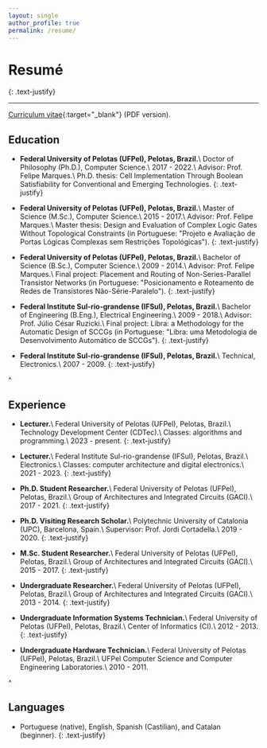 ```yaml
---
layout: single
author_profile: true
permalink: /resume/
---
```


# Resumé
{: .text-justify}

<hr>

[Curriculum vitae](https://maiconsc.github.io/cv_maicon.pdf){:target="\_blank"} (PDF version). 

## Education
* **Federal University of Pelotas (UFPel), Pelotas, Brazil.**\\
Doctor of Philosophy (Ph.D.), Computer Science.\\
2017 - 2022.\\
Advisor: Prof. Felipe Marques.\\
Ph.D. thesis: Cell Implementation Through Boolean Satisfiability for Conventional and Emerging Technologies.
{: .text-justify} 

* **Federal University of Pelotas (UFPel), Pelotas, Brazil.**\\
Master of Science (M.Sc.), Computer Science.\\
2015 - 2017.\\
Advisor: Prof. Felipe Marques.\\
Master thesis: Design and Evaluation of Complex Logic Gates Without Topological Constraints (in Portuguese: "Projeto e Avaliação de Portas Lógicas Complexas sem Restrições Topológicas").
{: .text-justify} 

* **Federal University of Pelotas (UFPel), Pelotas, Brazil.**\\
Bachelor of Science (B.Sc.), Computer Science.\\
2009 - 2014.\\
Advisor: Prof. Felipe Marques.\\
Final project: Placement and Routing of Non-Series-Parallel Transistor Networks (in Portuguese: "Posicionamento e Roteamento de Redes de Transistores Não-Série-Paralelo").
{: .text-justify} 

* **Federal Institute Sul-rio-grandense (IFSul), Pelotas, Brazil.**\\
Bachelor of Engineering (B.Eng.), Electrical Engineering.\\
2009 - 2018.\\
Advisor: Prof. Júlio César Ruzicki.\\
Final project: Libra: a Methodology for the Automatic Design of SCCGs (in Portuguese: "Libra: uma Metodologia de Desenvolvimento Automático de SCCGs").
{: .text-justify} 

* **Federal Institute Sul-rio-grandense (IFSul), Pelotas, Brazil.**\\
Technical, Electronics.\\
2007 - 2009.
{: .text-justify} 

^

## Experience
* **Lecturer.**\\
Federal University of Pelotas (UFPel), Pelotas, Brazil.\\
Technology Development Center (CDTec).\\
Classes: algorithms and programming.\\
2023 - present.
{: .text-justify} 

* **Lecturer.**\\
Federal Institute Sul-rio-grandense (IFSul), Pelotas, Brazil.\\
Electronics.\\
Classes: computer architecture and digital electronics.\\
2021 - 2023.
{: .text-justify} 

* **Ph.D. Student Researcher.**\\
Federal University of Pelotas (UFPel), Pelotas, Brazil.\\
Group of Architectures and Integrated Circuits (GACI).\\
2017 - 2021.
{: .text-justify} 

* **Ph.D. Visiting Research Scholar.**\\
Polytechnic University of Catalonia (UPC), Barcelona, Spain.\\
Supervisor: Prof. Jordi Cortadella.\\
2019 - 2020.
{: .text-justify} 

* **M.Sc. Student Researcher.**\\
Federal University of Pelotas (UFPel), Pelotas, Brazil.\\
Group of Architectures and Integrated Circuits (GACI).\\
2015 - 2017.
{: .text-justify} 

* **Undergraduate Researcher.**\\
Federal University of Pelotas (UFPel), Pelotas, Brazil.\\
Group of Architectures and Integrated Circuits (GACI).\\
2013 - 2014.
{: .text-justify} 

* **Undergraduate Information Systems Technician.**\\
Federal University of Pelotas (UFPel), Pelotas, Brazil.\\
Center of Informatics (CI).\\
2012 - 2013.
{: .text-justify} 

* **Undergraduate Hardware Technician.**\\
Federal University of Pelotas (UFPel), Pelotas, Brazil.\\
UFPel Computer Science and Computer Engineering Laboratories.\\
2010 - 2011.

^

## Languages
* Portuguese (native), English, Spanish (Castilian), and Catalan (beginner).
{: .text-justify} 
